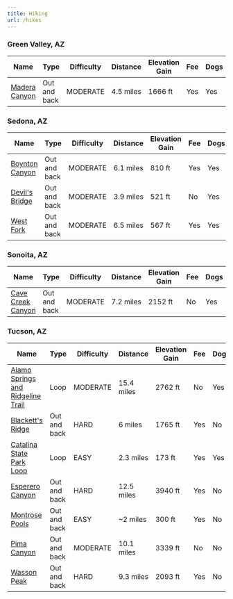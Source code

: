 ```yaml
---
title: Hiking
url: /hikes
---
```


<wb-map url="/hikes/hikes.geojson"></wb-map>

### Green Valley, AZ

| Name                                     | Type         | Difficulty | Distance  | Elevation Gain | Fee | Dogs |
| ---------------------------------------- | ------------ | ---------- | --------- | -------------- | --- | ---- |
| [Madera Canyon](/hikes/madera-canyon.md) | Out and back | MODERATE   | 4.5 miles | 1666 ft        | Yes | Yes  |

### Sedona, AZ

| Name                                       | Type         | Difficulty | Distance  | Elevation Gain | Fee | Dogs |
| ------------------------------------------ | ------------ | ---------- | --------- | -------------- | --- | ---- |
| [Boynton Canyon](/hikes/boynton-canyon.md) | Out and back | MODERATE   | 6.1 miles | 810 ft         | Yes | Yes  |
| [Devil's Bridge](/hikes/devils-bridge.md)  | Out and back | MODERATE   | 3.9 miles | 521 ft         | No  | Yes  |
| [West Fork](/hikes/west-fork.md)           | Out and back | MODERATE   | 6.5 miles | 567 ft         | Yes | Yes  |

### Sonoita, AZ

| Name                                             | Type         | Difficulty | Distance  | Elevation Gain | Fee | Dogs |
| ------------------------------------------------ | ------------ | ---------- | --------- | -------------- | --- | ---- |
| [Cave Creek Canyon](/hikes/cave-creek-canyon.md) | Out and back | MODERATE   | 7.2 miles | 2152 ft        | No  | Yes  |

### Tucson, AZ

| Name                                                                   | Type         | Difficulty | Distance   | Elevation Gain | Fee | Dogs |
| ---------------------------------------------------------------------- | ------------ | ---------- | ---------- | -------------- | --- | ---- |
| [Alamo Springs and Ridgeline Trail](/hikes/alamo-springs-ridgeline.md) | Loop         | MODERATE   | 15.4 miles | 2762 ft        | No  | Yes  |
| [Blackett's Ridge](/hikes/blacketts-ridge.md)                          | Out and back | HARD       | 6 miles    | 1765 ft        | Yes | No   |
| [Catalina State Park Loop](/hikes/catalina-state-park-loop.md)         | Loop         | EASY       | 2.3 miles  | 173 ft         | Yes | Yes  |
| [Esperero Canyon](/hikes/esperero-canyon.md)                           | Out and back | HARD       | 12.5 miles | 3940 ft        | Yes | No   |
| [Montrose Pools](/hikes/montrose-pools.md)                             | Out and back | EASY       | ~2 miles   | 300 ft         | Yes | No   |
| [Pima Canyon](/hikes/pima-canyon.md)                                   | Out and back | MODERATE   | 10.1 miles | 3339 ft        | No  | No   |
| [Wasson Peak](/hikes/wasson-peak.md)                                   | Out and back | HARD       | 9.3 miles  | 2093 ft        | Yes | No   |

